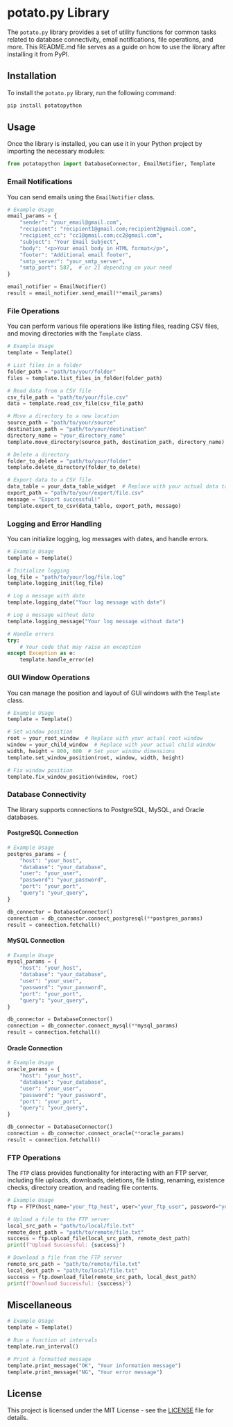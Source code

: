 # potato.py Library

The `potato.py` library provides a set of utility functions for common tasks related to database connectivity, email notifications, file operations, and more. This README.md file serves as a guide on how to use the library after installing it from PyPI.

## Installation

To install the `potato.py` library, run the following command:

```bash
pip install potatopython
```

## Usage

Once the library is installed, you can use it in your Python project by importing the necessary modules:

```python
from potatopython import DatabaseConnector, EmailNotifier, Template
```

### Email Notifications

You can send emails using the `EmailNotifier` class.

```python
# Example Usage
email_params = {
    "sender": "your_email@gmail.com",
    "recipient": "recipient1@gmail.com;recipient2@gmail.com",
    "recipient_cc": "cc1@gmail.com;cc2@gmail.com",
    "subject": "Your Email Subject",
    "body": "<p>Your email body in HTML format</p>",
    "footer": "Additional email footer",
    "smtp_server": "your_smtp_server",
    "smtp_port": 587,  # or 21 depending on your need
}

email_notifier = EmailNotifier()
result = email_notifier.send_email(**email_params)
```

### File Operations

You can perform various file operations like listing files, reading CSV files, and moving directories with the `Template` class.

```python
# Example Usage
template = Template()

# List files in a folder
folder_path = "path/to/your/folder"
files = template.list_files_in_folder(folder_path)

# Read data from a CSV file
csv_file_path = "path/to/your/file.csv"
data = template.read_csv_file(csv_file_path)

# Move a directory to a new location
source_path = "path/to/your/source"
destination_path = "path/to/your/destination"
directory_name = "your_directory_name"
template.move_directory(source_path, destination_path, directory_name)

# Delete a directory
folder_to_delete = "path/to/your/folder"
template.delete_directory(folder_to_delete)

# Export data to a CSV file
data_table = your_data_table_widget  # Replace with your actual data table
export_path = "path/to/your/export/file.csv"
message = "Export successful!"
template.export_to_csv(data_table, export_path, message)
```

### Logging and Error Handling

You can initialize logging, log messages with dates, and handle errors.

```python
# Example Usage
template = Template()

# Initialize logging
log_file = "path/to/your/log/file.log"
template.logging_init(log_file)

# Log a message with date
template.logging_date("Your log message with date")

# Log a message without date
template.logging_message("Your log message without date")

# Handle errors
try:
    # Your code that may raise an exception
except Exception as e:
    template.handle_error(e)
```

### GUI Window Operations

You can manage the position and layout of GUI windows with the `Template` class.

```python
# Example Usage
template = Template()

# Set window position
root = your_root_window  # Replace with your actual root window
window = your_child_window  # Replace with your actual child window
width, height = 800, 600  # Set your window dimensions
template.set_window_position(root, window, width, height)

# Fix window position
template.fix_window_position(window, root)
```

### Database Connectivity

The library supports connections to PostgreSQL, MySQL, and Oracle databases.

#### PostgreSQL Connection

```python
# Example Usage
postgres_params = {
    "host": "your_host",
    "database": "your_database",
    "user": "your_user",
    "password": "your_password",
    "port": "your_port",
    "query": "your_query",
}

db_connector = DatabaseConnector()
connection = db_connector.connect_postgresql(**postgres_params)
result = connection.fetchall()
```

#### MySQL Connection

```python
# Example Usage
mysql_params = {
    "host": "your_host",
    "database": "your_database",
    "user": "your_user",
    "password": "your_password",
    "port": "your_port",
    "query": "your_query",
}

db_connector = DatabaseConnector()
connection = db_connector.connect_mysql(**mysql_params)
result = connection.fetchall()
```

#### Oracle Connection

```python
# Example Usage
oracle_params = {
    "host": "your_host",
    "database": "your_database",
    "user": "your_user",
    "password": "your_password",
    "port": "your_port",
    "query": "your_query",
}

db_connector = DatabaseConnector()
connection = db_connector.connect_oracle(**oracle_params)
result = connection.fetchall()
```

### FTP Operations

The `FTP` class provides functionality for interacting with an FTP server, including file uploads, downloads, deletions, file listing, renaming, existence checks, directory creation, and reading file contents.

```python
# Example Usage
ftp = FTP(host_name="your_ftp_host", user="your_ftp_user", password="your_ftp_password")

# Upload a file to the FTP server
local_src_path = "path/to/local/file.txt"
remote_dest_path = "path/to/remote/file.txt"
success = ftp.upload_file(local_src_path, remote_dest_path)
print(f"Upload Successful: {success}")

# Download a file from the FTP server
remote_src_path = "path/to/remote/file.txt"
local_dest_path = "path/to/local/file.txt"
success = ftp.download_file(remote_src_path, local_dest_path)
print(f"Download Successful: {success}")
```

## Miscellaneous

```python
# Example Usage
template = Template()

# Run a function at intervals
template.run_interval()

# Print a formatted message
template.print_message("OK", "Your information message")
template.print_message("NG", "Your error message")
```

## License

This project is licensed under the MIT License - see the [LICENSE](LICENSE) file for details.
